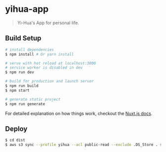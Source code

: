 # yihua-app

> Yi-Hua's App for personal life.

## Build Setup

``` bash
# install dependencies
$ npm install # Or yarn install

# serve with hot reload at localhost:3000
# service worker is disabled in dev
$ npm run dev

# build for production and launch server
$ npm run build
$ npm start

# generate static project
$ npm run generate
```

For detailed explanation on how things work, checkout the [Nuxt.js docs](https://github.com/nuxt/nuxt.js).

## Deploy

``` bash
$ cd dist
$ aws s3 sync --profile yihua --acl public-read --exclude .DS_Store . s3://yihua.app
```